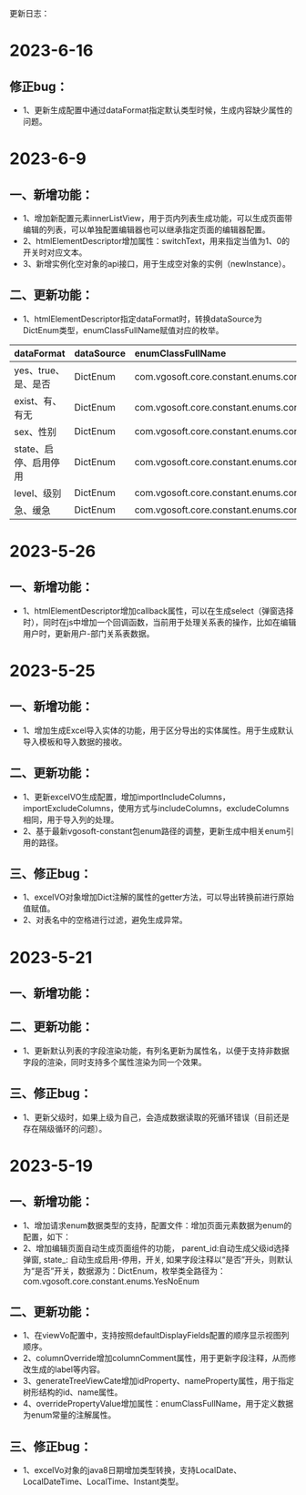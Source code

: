 更新日志：
# 2023-6-16
## 修正bug：
* 1、更新生成配置中通过dataFormat指定默认类型时候，生成内容缺少属性的问题。

# 2023-6-9
## 一、新增功能：
* 1、增加新配置元素innerListView，用于页内列表生成功能，可以生成页面带编辑的列表，可以单独配置编辑器也可以继承指定页面的编辑器配置。
* 2、htmlElementDescriptor增加属性：switchText，用来指定当值为1、0的开关时对应文本。
* 3、新增实例化空对象的api接口，用于生成空对象的实例（newInstance）。
## 二、更新功能：
  * 1、htmlElementDescriptor指定dataFormat时，转换dataSource为DictEnum类型，enumClassFullName赋值对应的枚举。

| dataFormat | dataSource | enumClassFullName |
|:---|:---|:---|
| yes、true、是、是否 | DictEnum | com.vgosoft.core.constant.enums.core.YesNoEnum |
|exist、有、有无|DictEnum|com.vgosoft.core.constant.enums.core.ExistOrNotEnum|
|sex、性别|DictEnum|com.vgosoft.core.constant.enums.core.GenderEnum|
|state、启停、启用停用|DictEnum|com.vgosoft.core.constant.enums.core.CommonStatusEnum|
|level、级别|DictEnum|com.vgosoft.core.constant.enums.core.LevelListEnum|
|急、缓急|DictEnum|com.vgosoft.core.constant.enums.core.UrgencyEnum|
# 2023-5-26
## 一、新增功能：
* 1、htmlElementDescriptor增加callback属性，可以在生成select（弹窗选择时），同时在js中增加一个回调函数，当前用于处理关系表的操作，比如在编辑用户时，更新用户-部门关系表数据。
# 2023-5-25
## 一、新增功能：
* 1、增加生成Excel导入实体的功能，用于区分导出的实体属性。用于生成默认导入模板和导入数据的接收。
## 二、更新功能：
* 1、更新excelVO生成配置，增加importIncludeColumns，importExcludeColumns，使用方式与includeColumns，excludeColumns相同，用于导入列的处理。
* 2、基于最新vgosoft-constant包enum路径的调整，更新生成中相关enum引用的路径。
## 三、修正bug：
* 1、excelVO对象增加Dict注解的属性的getter方法，可以导出转换前进行原始值赋值。
* 2、对表名中的空格进行过滤，避免生成异常。
# 2023-5-21
## 一、新增功能：
## 二、更新功能：
* 1、更新默认列表的字段渲染功能，有列名更新为属性名，以便于支持非数据字段的渲染，同时支持多个属性渲染为同一个效果。
## 三、修正bug：
* 1、更新父级时，如果上级为自己，会造成数据读取的死循环错误（目前还是存在隔级循环的问题）。
# 2023-5-19
## 一、新增功能：
* 1、增加请求enum数据类型的支持，配置文件：增加页面元素数据为enum的配置，如下：
    <htmlElementDescriptor column="type_" tagType="dropdownlist" dataSource="DictEnum" enumClassFullName="com.vgosoft.system.enums.MenuTypeEnum"/>
* 2、增加编辑页面自动生成页面组件的功能，
    parent_id:自动生成父级id选择弹窗,
    state_: 自动生成启用-停用，开关,
    如果字段注释以“是否”开头，则默认为“是否”开关，数据源为：DictEnum，枚举类全路径为：com.vgosoft.core.constant.enums.YesNoEnum
## 二、更新功能：
* 1、在viewVo配置中，支持按照defaultDisplayFields配置的顺序显示视图列顺序。
* 2、columnOverride增加columnComment属性，用于更新字段注释，从而修改生成的label等内容。
* 3、generateTreeViewCate增加idProperty、nameProperty属性，用于指定树形结构的id、name属性。
* 4、overridePropertyValue增加属性：enumClassFullName，用于定义数据为enum常量的注解属性。
## 三、修正bug：
* 1、excelVo对象的java8日期增加类型转换，支持LocalDate、LocalDateTime、LocalTime、Instant类型。

